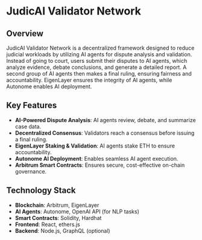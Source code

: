 # **JudicAI Validator Network**

## **Overview**
JudicAI Validator Network is a decentralized framework designed to reduce judicial workloads by utilizing AI agents for dispute analysis and validation. Instead of going to court, users submit their disputes to AI agents, which analyze evidence, debate conclusions, and generate a detailed report. A second group of AI agents then makes a final ruling, ensuring fairness and accountability. EigenLayer ensures the integrity of AI agents, while Autonome enables AI deployment.

## **Key Features**
- **AI-Powered Dispute Analysis**: AI agents review, debate, and summarize case data.
- **Decentralized Consensus**: Validators reach a consensus before issuing a final ruling.
- **EigenLayer Staking & Validation**: AI agents stake ETH to ensure accountability.
- **Autonome AI Deployment**: Enables seamless AI agent execution.
- **Arbitrum Smart Contracts**: Ensures secure, cost-effective on-chain governance.

## **Technology Stack**
- **Blockchain**: Arbitrum, EigenLayer
- **AI Agents**: Autonome, OpenAI API (for NLP tasks)
- **Smart Contracts**: Solidity, Hardhat
- **Frontend**: React, ethers.js
- **Backend**: Node.js, GraphQL (optional)
